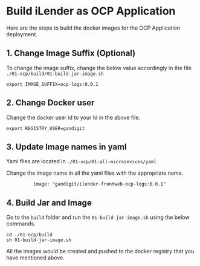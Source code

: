 #  Build iLender as OCP Application

Here are the steps to build the docker images for the OCP Application deployment.

## 1. Change Image Suffix (Optional)

To change the image suffix, change the below value accordingly in the file `./01-ocp/build/01-build-jar-image.sh`

```
export IMAGE_SUFFIX=ocp-logs:0.0.1
```

## 2. Change Docker user

Change the docker user id to your Id in the above file.

```
export REGISTRY_USER=gandigit
```

## 3. Update Image names in yaml

Yaml files are located in `./01-ocp/01-all-microsevices/yaml`

Change the image name in all the yaml files with the appropriate name.

```
          image: "gandigit/ilender-frontweb-ocp-logs:0.0.1"
```

## 4. Build Jar and Image

Go to the `build` folder and run the `01-build-jar-image.sh` using the below commands.

```
cd ./01-ocp/build
sh 01-build-jar-image.sh
```

All the images would be created and pushed to the docker registry that you have mentioned above.

